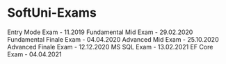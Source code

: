 # SoftUni-Exams
  Entry Mode Exam - 11.2019
  Fundamental Mid Exam - 29.02.2020
  Fundamental Finale Exam - 04.04.2020
  Advanced Mid Exam - 25.10.2020
  Advanced Finale Exam - 12.12.2020
  MS SQL Exam - 13.02.2021
  EF Core Exam - 04.04.2021
